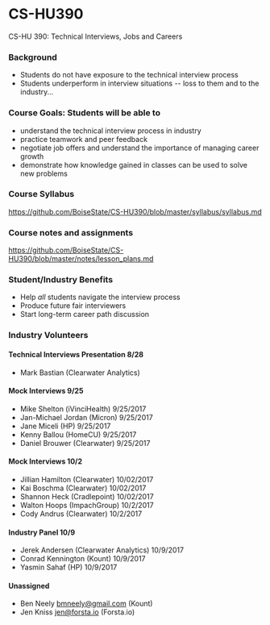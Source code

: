 # CS-HU390
CS-HU 390: Technical Interviews, Jobs and Careers

### Background
* Students do not have exposure to the technical interview process  
* Students underperform in interview situations -- loss to them and to the industry...  

### Course Goals: Students will be able to
* understand the technical interview process in industry 
* practice teamwork and peer feedback  
* negotiate job offers and understand the importance of managing career growth  
* demonstrate how knowledge gained in classes can be used to solve new problems 

### Course Syllabus
https://github.com/BoiseState/CS-HU390/blob/master/syllabus/syllabus.md

### Course notes and assignments
https://github.com/BoiseState/CS-HU390/blob/master/notes/lesson_plans.md

### Student/Industry Benefits
* Help _all_ students navigate the interview process 
* Produce future fair interviewers   
* Start long-term career path discussion 

### Industry Volunteers

#### Technical Interviews Presentation 8/28
* Mark Bastian (Clearwater Analytics)

#### Mock Interviews 9/25
* Mike Shelton (iVinciHealth) 9/25/2017
* Jan-Michael Jordan (Micron) 9/25/2017
* Jane Miceli (HP) 9/25/2017
* Kenny Ballou (HomeCU) 9/25/2017
* Daniel Brouwer (Clearwater) 9/25/2017

#### Mock Interviews 10/2
* Jillian Hamilton (Clearwater) 10/02/2017 
* Kai Boschma (Clearwater) 10/02/2017
* Shannon Heck (Cradlepoint) 10/02/2017
* Walton Hoops (ImpachGroup) 10/2/2017
* Cody Andrus (Clearwater) 10/2/2017

#### Industry Panel 10/9
* Jerek Andersen (Clearwater Analytics) 10/9/2017  
* Conrad Kennington (Kount) 10/9/2017  
* Yasmin Sahaf (HP) 10/9/2017

#### Unassigned 
* Ben Neely bmneely@gmail.com (Kount)
* Jen Kniss jen@forsta.io (Forsta.io)



